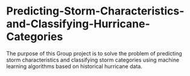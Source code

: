 # Predicting-Storm-Characteristics-and-Classifying-Hurricane-Categories
The purpose of this Group project is to solve the problem of predicting storm characteristics and classifying storm categories using machine learning algorithms based on historical hurricane data.
